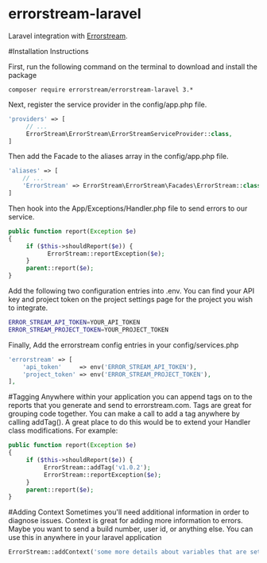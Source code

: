 # errorstream-laravel
Laravel integration with [Errorstream](https://www.errorstream.com/).

#Installation Instructions

First, run the following command on the terminal to download and install the package 
```text
composer require errorstream/errorstream-laravel 3.*
```

Next, register the service provider in the config/app.php file.
```php
'providers' => [
     // ...
     ErrorStream\ErrorStream\ErrorStreamServiceProvider::class,
]
```
Then add the Facade to the aliases array in the config/app.php file.
```php
'aliases' => [
    // ...
    'ErrorStream' => ErrorStream\ErrorStream\Facades\ErrorStream::class,
]
```

Then hook into the App/Exceptions/Handler.php file to send errors to our service.
```php
public function report(Exception $e)
{
     if ($this->shouldReport($e)) {
           ErrorStream::reportException($e);
     }
     parent::report($e);
}
```

Add the following two configuration entries into .env. You can find your API key and project token on the project settings page for the project you wish to integrate.
```bash
ERROR_STREAM_API_TOKEN=YOUR_API_TOKEN
ERROR_STREAM_PROJECT_TOKEN=YOUR_PROJECT_TOKEN
```

Finally, Add the errorstream config entries in your config/services.php
```php
'errorstream' => [
    'api_token'     => env('ERROR_STREAM_API_TOKEN'),
    'project_token' => env('ERROR_STREAM_PROJECT_TOKEN'),
],
```

#Tagging
Anywhere within your application you can append tags on to the reports that you generate and send to errorstream.com. Tags are great for grouping code together. You can make a call to add a tag anywhere by calling addTag(). A great place to do this would be to extend your Handler class modifications. For example:
```php
public function report(Exception $e)
{
     if ($this->shouldReport($e)) {
          ErrorStream::addTag('v1.0.2');
          ErrorStream::reportException($e);
     }
     parent::report($e);
}
```


#Adding Context
Sometimes you'll need additional information in order to diagnose issues. Context is great for adding more information to errors. Maybe you want to send a build number, user id, or anything else. You can use this in anywhere in your laravel application

```php
ErrorStream::addContext('some more details about variables that are set');
```
